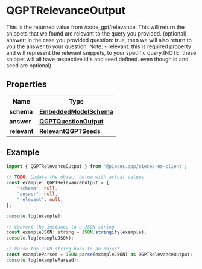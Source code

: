
# QGPTRelevanceOutput

This is the returned value from /code_gpt/relevance.  This will return the snippets that we found are relevant to the query you provided.  (optional) answer: in the case you provided question: true, then we will also return to you the answer to your question.  Note: - relevant: this is required property and will represent the relevant snippets, to your specific query.(NOTE: these snippet will all have respective id\'s and seed defined. even though id and seed are optional)

## Properties

Name | Type
------------ | -------------
**schema** | [**EmbeddedModelSchema**](EmbeddedModelSchema)
**answer** | [**QGPTQuestionOutput**](QGPTQuestionOutput)
**relevant** | [**RelevantQGPTSeeds**](RelevantQGPTSeeds)

## Example

```typescript
import { QGPTRelevanceOutput } from '@pieces.app/pieces-os-client';

// TODO: Update the object below with actual values
const example: QGPTRelevanceOutput = {
    "schema": null,
    "answer": null,
    "relevant": null,
};

console.log(example);

// Convert the instance to a JSON string
const exampleJSON: string = JSON.stringify(example);
console.log(exampleJSON);

// Parse the JSON string back to an object
const exampleParsed = JSON.parse(exampleJSON) as QGPTRelevanceOutput;
console.log(exampleParsed);
```


